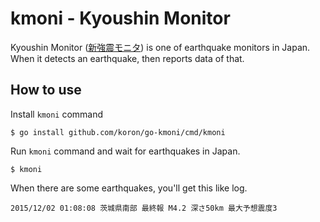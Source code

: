 # kmoni - Kyoushin Monitor

Kyoushin Monitor ([新強震モニタ](http://www.kmoni.bosai.go.jp/new/)) is one of
earthquake monitors in Japan.  When it detects an earthquake, then reports data
of that.

## How to use

Install `kmoni` command

    $ go install github.com/koron/go-kmoni/cmd/kmoni

Run `kmoni` command and wait for earthquakes in Japan.

    $ kmoni

When there are some earthquakes, you'll get this like log.

    2015/12/02 01:08:08 茨城県南部 最終報 M4.2 深さ50km 最大予想震度3
